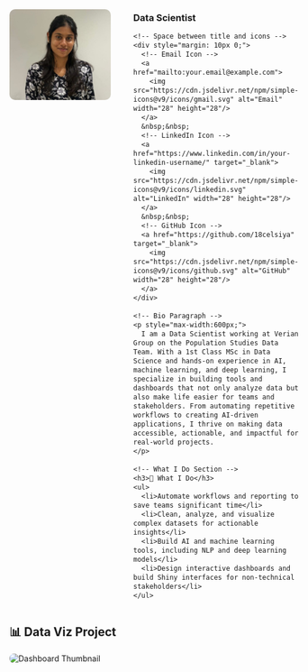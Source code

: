 <style>
/* Hide the theme’s default page title */
.header, .site-title, .title, h1 {
  display: none !important;
}
</style>

<div style="display: flex; align-items: flex-start; gap: 40px;">

  <!-- Profile Picture -->
  <img src="My_pic.jpg" alt="Profile Picture" width="180" style="border-radius: 10px;"/>

  <!-- Info Column -->
  <div>
    <h1 style="margin:0"><strong>CELSIYA ANTONYSAMY</strong></h1>
    <h3 style="margin:5px 0">Data Scientist</h3>

    <!-- Space between title and icons -->
    <div style="margin: 10px 0;">
      <!-- Email Icon -->
      <a href="mailto:your.email@example.com">
        <img src="https://cdn.jsdelivr.net/npm/simple-icons@v9/icons/gmail.svg" alt="Email" width="28" height="28"/>
      </a>
      &nbsp;&nbsp;
      <!-- LinkedIn Icon -->
      <a href="https://www.linkedin.com/in/your-linkedin-username/" target="_blank">
        <img src="https://cdn.jsdelivr.net/npm/simple-icons@v9/icons/linkedin.svg" alt="LinkedIn" width="28" height="28"/>
      </a>
      &nbsp;&nbsp;
      <!-- GitHub Icon -->
      <a href="https://github.com/18celsiya" target="_blank">
        <img src="https://cdn.jsdelivr.net/npm/simple-icons@v9/icons/github.svg" alt="GitHub" width="28" height="28"/>
      </a>
    </div>

    <!-- Bio Paragraph -->
    <p style="max-width:600px;">
      I am a Data Scientist working at Verian Group on the Population Studies Data Team. With a 1st Class MSc in Data Science and hands-on experience in AI, machine learning, and deep learning, I specialize in building tools and dashboards that not only analyze data but also make life easier for teams and stakeholders. From automating repetitive workflows to creating AI-driven applications, I thrive on making data accessible, actionable, and impactful for real-world projects.
    </p>

    <!-- What I Do Section -->
    <h3>🚀 What I Do</h3>
    <ul>
      <li>Automate workflows and reporting to save teams significant time</li>
      <li>Clean, analyze, and visualize complex datasets for actionable insights</li>
      <li>Build AI and machine learning tools, including NLP and deep learning models</li>
      <li>Design interactive dashboards and build Shiny interfaces for non-technical stakeholders</li>
    </ul>

  </div> <!-- closes Info Column -->
</div> <!-- closes Flex Container -->

<h2 id="projects">📊 Data Viz Project</h2>

<!-- Project Thumbnail -->
<img src="Financial_Analysis.jpg" alt="Dashboard Thumbnail" 
     style="width:250px; cursor:pointer; border-radius:8px;" 
     onclick="openModal('Dashboard Project', 'path-to-dashboard-full.jpg')"/>

<!-- Modal Structure -->
<div id="modal" style="display:none; position:fixed; z-index:1000; left:0; top:0; width:100%; height:100%; background-color: rgba(0,0,0,0.7); justify-content:center; align-items:center;">
  <div style="background:white; padding:20px; border-radius:10px; max-width:600px; text-align:center; position:relative;">
    <span onclick="closeModal()" style="position:absolute; top:10px; right:15px; cursor:pointer; font-size:20px;">&times;</span>
    <h3 id="modalTitle"></h3>
    <img id="modalImage" src="" alt="Project Image" style="width:100%; border-radius:8px; margin-top:10px;"/>
  </div>
</div>

<script>
function openModal(title, imgSrc) {
  document.getElementById('modalTitle').innerText = title;
  document.getElementById('modalImage').src = imgSrc;
  document.getElementById('modal').style.display = 'flex';
}

function closeModal() {
  document.getElementById('modal').style.display = 'none';
}
</script>


